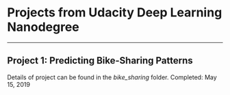 # Projects from Udacity Deep Learning Nanodegree
- - - -
## Project 1: Predicting Bike-Sharing Patterns  
Details of project can be found in the *bike_sharing* folder.
Completed: May 15, 2019
